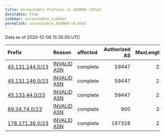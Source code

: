 ```yaml
---
title: Unreachable Prefixes in AS9009 (IPv4)
datatable: true
sidebar: unreachable_sidebar
permalink: unreachable_AS9009-v4.html
---
```


Data as of 2020-12-06 15:35:00 UTC


<div class="datatable-begin"></div>

| Prefix                                                   | Reason                                                                                                | affected   |   Authorized AS |   MaxLength | Anchor                                         |   unreachable /24s |
|:---------------------------------------------------------|:------------------------------------------------------------------------------------------------------|:-----------|----------------:|------------:|:-----------------------------------------------|-------------------:|
| [45.131.144.0/23](https://stat.ripe.net/45.131.144.0/23) | [INVALID ASN](https://rpki-validator.ripe.net/announcement-preview?asn=AS9009&prefix=45.131.144.0/23) | complete   |           59447 |          22 | [RIPE](unreachable_RIPE_NCC_RPKI_Root-v4.html) |                  2 |
| [45.131.146.0/23](https://stat.ripe.net/45.131.146.0/23) | [INVALID ASN](https://rpki-validator.ripe.net/announcement-preview?asn=AS9009&prefix=45.131.146.0/23) | complete   |           59447 |          22 | [RIPE](unreachable_RIPE_NCC_RPKI_Root-v4.html) |                  2 |
| [45.133.44.0/23](https://stat.ripe.net/45.133.44.0/23)   | [INVALID ASN](https://rpki-validator.ripe.net/announcement-preview?asn=AS9009&prefix=45.133.44.0/23)  | complete   |           59447 |          22 | [RIPE](unreachable_RIPE_NCC_RPKI_Root-v4.html) |                  2 |
| [89.34.74.0/23](https://stat.ripe.net/89.34.74.0/23)     | [INVALID ASN](https://rpki-validator.ripe.net/announcement-preview?asn=AS9009&prefix=89.34.74.0/23)   | complete   |             900 |          24 | [RIPE](unreachable_RIPE_NCC_RPKI_Root-v4.html) |                  2 |
| [178.171.36.0/23](https://stat.ripe.net/178.171.36.0/23) | [INVALID ASN](https://rpki-validator.ripe.net/announcement-preview?asn=AS9009&prefix=178.171.36.0/23) | complete   |          197328 |          23 | [RIPE](unreachable_RIPE_NCC_RPKI_Root-v4.html) |                  2 |

<div class="datatable-end"></div>